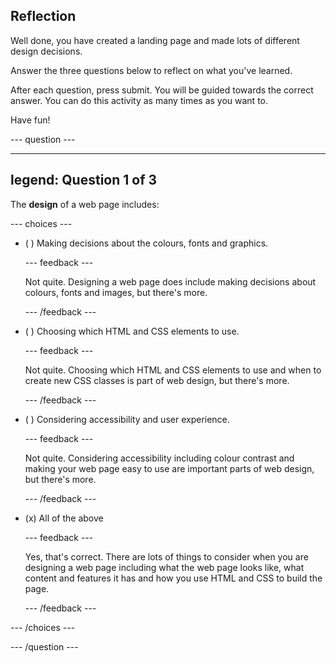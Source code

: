 ## Reflection

Well done, you have created a landing page and made lots of different design decisions.

Answer the three questions below to reflect on what you've learned.

After each question, press submit. You will be guided towards the correct answer. You can do this activity as many times as you want to.

Have fun!

--- question ---

---
legend: Question 1 of 3
---

The **design** of a web page includes:

--- choices ---

- ( ) Making decisions about the colours, fonts and graphics.

  --- feedback ---

  Not quite. Designing a web page does include making decisions about colours, fonts and images, but there's more.

  --- /feedback ---

- ( ) Choosing which HTML and CSS elements to use.

  --- feedback ---

  Not quite. Choosing which HTML and CSS elements to use and when to create new CSS classes is part of web design, but there's more.
  
  --- /feedback ---

- ( ) Considering accessibility and user experience.

  --- feedback ---

  Not quite. Considering accessibility including colour contrast and making your web page easy to use are important parts of web design, but there's more. 

  --- /feedback ---

- (x) All of the above

  --- feedback ---

  Yes, that's correct. There are lots of things to consider when you are designing a web page including what the web page looks like, what content and features it has and how you use HTML and CSS to build the page. 

  --- /feedback ---

--- /choices ---

--- /question ---
